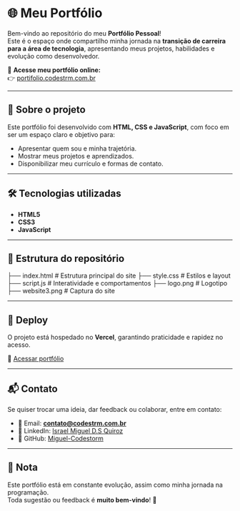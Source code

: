 # 🌐 Meu Portfólio

Bem-vindo ao repositório do meu **Portfólio Pessoal**!  
Este é o espaço onde compartilho minha jornada na **transição de carreira para a área de tecnologia**, apresentando meus projetos, habilidades e evolução como desenvolvedor.

🔗 **Acesse meu portfólio online:**  
👉 [portifolio.codestrm.com.br](https://portifolio.codestrm.com.br/)

---

## 📖 Sobre o projeto
Este portfólio foi desenvolvido com **HTML, CSS e JavaScript**, com foco em ser um espaço claro e objetivo para:
- Apresentar quem sou e minha trajetória.
- Mostrar meus projetos e aprendizados.
- Disponibilizar meu currículo e formas de contato.

---

## 🛠️ Tecnologias utilizadas
- **HTML5**
- **CSS3**
- **JavaScript**

---

## 📂 Estrutura do repositório

├── index.html # Estrutura principal do site
├── style.css # Estilos e layout
├── script.js # Interatividade e comportamentos
├── logo.png # Logotipo
├── website3.png # Captura do site


---

## 🚀 Deploy
O projeto está hospedado no **Vercel**, garantindo praticidade e rapidez no acesso.

🔗 [Acessar portfólio](https://portifolio.codestrm.com.br/)

---

## 📬 Contato
Se quiser trocar uma ideia, dar feedback ou colaborar, entre em contato:

- 📧 Email: **contato@codestrm.com.br**
- 💼 LinkedIn: [Israel Miguel D.S Quiroz](https://www.linkedin.com/in/miguel-quiroz-cs)
- 🐙 GitHub: [Miguel-Codestorm](https://github.com/Miguel-Codestorm)

---

## 📌 Nota
Este portfólio está em constante evolução, assim como minha jornada na programação.  
Toda sugestão ou feedback é **muito bem-vindo**! 🙌
